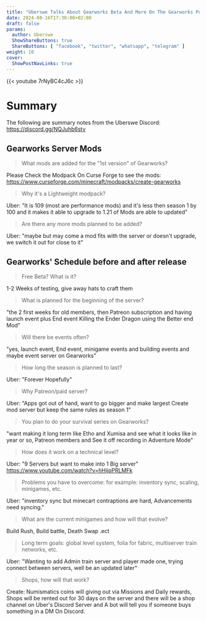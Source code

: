 ```yaml
---
title: "Uberswe Talks About Gearworks Beta And More On The Gearworks Podcast"
date: 2024-08-16T17:30:00+02:00
draft: false
params:
  author: Uberswe
  ShowShareButtons: true
  ShareButtons: [ "facebook", "twitter", "whatsapp", "telegram" ]
weight: 10
cover:
  ShowPostNavLinks: true
---
```


{{< youtube 7rNyBC4cJ6c >}}

# Summary

The following are summary notes from the Uberswe Discord: https://discord.gg/NQJuhb6stv

## Gearworks Server Mods

> What mods are added for the "1st version" of Gearworks?

Please Check the Modpack On Curse Forge to see the mods: https://www.curseforge.com/minecraft/modpacks/create-gearworks

> Why it's a Lightweight modpack?

Uber: "It is 109 (most are performance mods) and it's less then season 1 by 100 and it makes it able to upgrade to 1.21 of Mods are able to updated"

> Are there any more mods planned to be added?

Uber: "maybe but may come a mod fits with the server or doesn't upgrade, we switch it out for close to it"

## Gearworks' Schedule before and after release

> Free Beta? What is it?

1-2 Weeks of testing, give away hats to craft them

> What is planned for the beginning of the server?

"the 2 first weeks for old members, then Patreon subscription and having launch event plus End event Killing the Ender Dragon using the Better end Mod"

> Will there be events often?

"yes, launch event, End event, minigame events and building events and maybe event server on Gearworks"

> How long the season is planned to last?

Uber: "Forever Hopefully"

> Why Patreon/paid server?

Uber: "Apps got out of hand, want to go bigger and make largest Create mod server but keep the same rules as season 1"

> You plan to do your survival series on Gearworks?

"want making it long term like Etho and Xumisa and see what it looks like in year or so, Patreon members and See it off recording in Adventure  Mode"

> How does it work on a technical level?

Uber: "9 Servers but want to make into 1 Big server" https://www.youtube.com/watch?v=hHijpPRLMFk

> Problems you have to overcome: for example: inventory sync, scaling, minigames, etc.

Uber: "inventory sync but minecart contraptions are hard, Advancements need syncing."

> What are the current minigames and how will that evolve?

Build Rush, Build battle, Death Swap .ect

> Long term goals: global level system, folia for fabric, multiserver train networks, etc.

Uber: "Wanting to add Admin train server and player made one, trying connect between servers, well be an updated later"

> Shops, how will that work?
>
Create: Numismatics coins will giving out via Missions and Daily rewards, Shops will be rented out for 30 days on the server and there will be a shop channel on Uber's Discord Server and A bot will tell you if someone buys something in a DM On Discord.